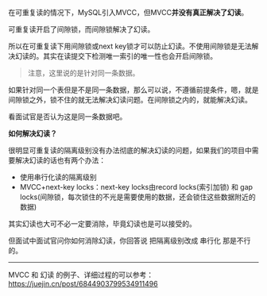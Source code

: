在可重复读的情况下，MySQL引入MVCC，但MVCC**并没有真正解决了幻读**。

可重复读开启了间隙锁，而间隙锁解决了幻读。

所以在可重复读下用间隙锁或next key锁才可以防止幻读。不使用间隙锁是无法解决幻读的。其实在读提交下检测唯一索引的唯一性也会开启间隙锁。

> 注意，这里说的是针对同一条数据。

如果针对同一个表但是不是同一条数据，那么可以说，不遵循前提条件，嗯，就是间隙锁之外，锁不住的就无法解决幻读问题。在间隙锁之内的，就能解决幻读。

看面试官是否认为这是同一条数据吧。



**如何解决幻读？**

很明显可重复读的隔离级别没有办法彻底的解决幻读的问题，如果我们的项目中需要解决幻读的话也有两个办法：

- 使用串行化读的隔离级别
- MVCC+next-key locks：next-key locks由record locks(索引加锁) 和 gap locks(间隙锁，每次锁住的不光是需要使用的数据，还会锁住这些数据附近的数据)

其实幻读也大可不必一定要消除，毕竟幻读也是可以接受的。

但面试中面试官问你如何消除幻读，你回答说 把隔离级别改成 串行化 那是不行的。

---

MVCC 和 幻读 的例子、详细过程的可以参考：https://juejin.cn/post/6844903799534911496

